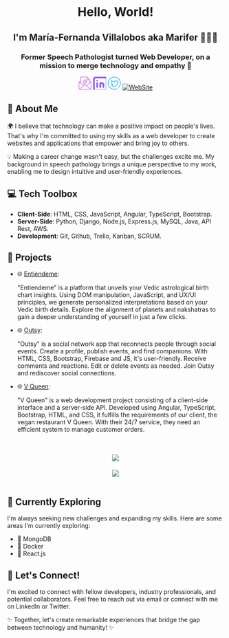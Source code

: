 <div align="center">
<!-- 
  <img src="https://github.com/MariferVL/MariferVL/assets/99364311/a5146221-e12b-479d-a16d-1928c861b6b2" alt="Marifer Profile Image" width="200" height="200">
-->
 

# Hello, World! 
## I'm **María-Fernanda Villalobos** aka **Marifer** 👩‍💻✨  
  <h3>Former Speech Pathologist turned Web Developer, on a mission to merge technology and empathy 🚀</h3>
  <p>
    <a href="mailto:ma.fernanda.villalobos@gmail.com"><img src="/Icons/emailTransp.png" alt="Email" width="30"></a>
    <a href="https://www.linkedin.com/in/marifervl/"><img src="/Icons/linkedinTransp.png" alt="LinkedIn" width="30"></a>
    <a href="https://twitter.com/marifer_vl"><img src="/Icons/twitterTransp.png" alt="Twitter" width="30"></a>
    <a href="https://marifer.web.app/"><img src="" alt="WebSite" width="30"></a>

  </p>
</div>

## 🌟 About Me

🌍 I believe that technology can make a positive impact on people's lives. That's why I'm committed to using my skills as a web developer to create websites and applications that empower and bring joy to others.

💡 Making a career change wasn't easy, but the challenges excite me. My background in speech pathology brings a unique perspective to my work, enabling me to design intuitive and user-friendly experiences.

## 💻 Tech Toolbox

- **Client-Side**: HTML, CSS, JavaScript, Angular, TypeScript, Bootstrap.
- **Server-Side**: Python, Django, Node.js, Express.js, MySQL, Java, API Rest, AWS.
- **Development**: Git, Github, Trello, Kanban, SCRUM.

## 🚀 Projects

- 🌐 [Entiendeme](https://github.com/MariferVL/Entiendeme): 

    "Entiendeme" is a platform that unveils your Vedic astrological birth chart insights. Using DOM manipulation, JavaScript, and UX/UI principles, we generate personalized interpretations based on your Vedic birth details. Explore the alignment of planets and nakshatras to gain a deeper understanding of yourself in just a few clicks.
    
- 🌐 [Outsy](https://github.com/MariferVL/Outsy): 

    "Outsy" is a social network app that reconnects people through social events. Create a profile, publish events, and find companions. With HTML, CSS, Bootstrap, Firebase and JS, it's user-friendly. Receive comments and reactions. Edit or delete events as needed. Join Outsy and rediscover social connections.
    
- 🌐 [V Queen](https://github.com/MariferVL/VQueen): 

    "V Queen" is a web development project consisting of a client-side interface and a server-side API. Developed using Angular, TypeScript, Bootstrap, HTML, and CSS, it fulfills the requirements of our client, the vegan restaurant V Queen. With their 24/7 service, they need an efficient system to manage customer orders. 
<br>


<br>
<div align="center"><img src="https://github-readme-streak-stats.herokuapp.com?user=MariferVL&theme=cobalt&date_format=j%20M%5B%20Y%5D&background=000000&border=7536B2&stroke=9243DD&ring=89502D&fire=FF9554&currStreakNum=D280FF&sideNums=BC52FF&currStreakLabel=64EAE2&sideLabels=48A8A2&dates=A42EE5" align="center" /></div>
<br>

<div align="center"><img src="https://github-profile-trophy.vercel.app/?username=MariferVL&theme=onedark" align="center" /></div>
<br>


## 🌱 Currently Exploring

I'm always seeking new challenges and expanding my skills. Here are some areas I'm currently exploring:

- 🚀 MongoDB
- 🚀 Docker
- 🚀 React.js


## 🤝 Let's Connect!

I'm excited to connect with fellow developers, industry professionals, and potential collaborators. Feel free to reach out via email or connect with me on LinkedIn or Twitter.

✨ Together, let's create remarkable experiences that bridge the gap between technology and humanity! ✨


